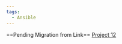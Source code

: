 ```yaml
---
tags:
  - Ansible
---
```


==Pending Migration from Link==
[Project 12](https://github.com/hectorproko/ANSIBLE-REFACTORING-ASSIGNMENTS-IMPORTS/blob/main/Project12_Steps.md) 
